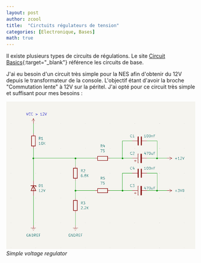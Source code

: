```yaml
---
layout: post
author: zcool
title:  "Circtuits régulateurs de tension"
categories: [Electronique, Bases]
math: true
---
```


Il existe plusieurs types de circuits de régulations. Le site [Circuit Basics](https://www.circuitbasics.com/voltage-regulators/){:target="_blank"} référence les circuits de base.

J'ai eu besoin d'un circuit très simple pour la NES afin d'obtenir du 12V depuis le transformateur
de la console. L'objectif étant d'avoir la broche "Commutation lente" à 12V sur la péritel. J'ai opté pour ce circuit très simple et suffisant pour mes besoins :

![Simple voltage regulator](/assets/posts/simple_voltage_regulation.png)
_Simple voltage regulator_
